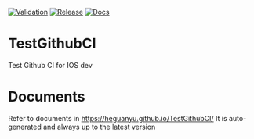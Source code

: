 [![Validation](https://github.com/heguanyu/TestGithubCI/actions/workflows/validation.yml/badge.svg)](https://github.com/heguanyu/TestGithubCI/actions/workflows/validation.yml)
[![Release](https://github.com/heguanyu/TestGithubCI/actions/workflows/release.yml/badge.svg?branch=main)](https://github.com/CocoaPods/Specs/commit/9bccf4064cd4c62fdbcd4151889f464311c3c19a)
[![Docs](https://github.com/heguanyu/TestGithubCI/actions/workflows/post-release.yml/badge.svg)](https://github.com/heguanyu/TestGithubCI/actions/workflows/post-release.yml)

# TestGithubCI
Test Github CI for IOS dev

# Documents
Refer to documents in https://heguanyu.github.io/TestGithubCI/
It is auto-generated and always up to the latest version
